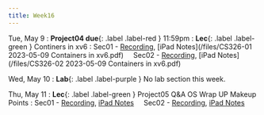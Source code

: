 ```yaml
---
title: Week16
---
```


Tue, May 9
: **Project04 due**{: .label .label-red } 11:59pm
: **Lec**{: .label .label-green } Continers in xv6
: Sec01 - [Recording](https://usfca.zoom.us/rec/share/jIKarTn7-QjVSGIo-NhiUr_gHHOjqfOdSiVe1ltyA725WXtAlKWdQNqTzCaPQVuX.JNT2cJ8ZOAu0ZWXk?startTime=1683644887000),
          [iPad Notes](/files/CS326-01 2023-05-09 Containers in xv6.pdf)
&nbsp; &nbsp;
Sec02 - [Recording](https://usfca.zoom.us/rec/share/qxyQEFL49RDTf8ZYGKEmHN4CZOvmAUp6ivufdHtN_ANINge_4euZRj81rzEYerlw.Hp_M8cCXmDJEsUxn?startTime=1683668842000),
        [iPad Notes](/files/CS326-02 2023-05-09 Containers in xv6.pdf)

Wed, May 10
: **Lab**{: .label .label-purple } No lab section this week.

Thu, May 11
: **Lec**{: .label .label-green } Project05 Q&A OS Wrap UP Makeup Points
: Sec01 - [Recording](#),
          [iPad Notes](#)
&nbsp; &nbsp;
Sec02 - [Recording](#),
        [iPad Notes](#)
